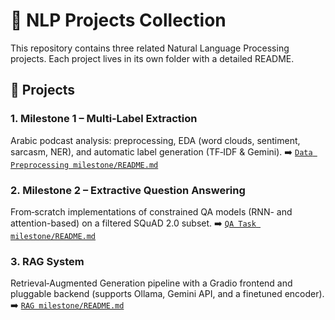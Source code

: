 # 🧠 NLP Projects Collection

This repository contains three related Natural Language Processing projects.
Each project lives in its own folder with a detailed README.

## 📌 Projects

### 1. Milestone 1 – Multi‑Label Extraction

Arabic podcast analysis: preprocessing, EDA (word clouds, sentiment, sarcasm, NER), and automatic label generation (TF‑IDF & Gemini).
➡️ [`Data Preprocessing milestone/README.md`](milestone1/README.md)


### 2. Milestone 2 – Extractive Question Answering

From‑scratch implementations of constrained QA models (RNN- and attention-based) on a filtered SQuAD 2.0 subset.
➡️ [`QA Task milestone/README.md`](milestone2/README.md)

### 3. RAG System

Retrieval‑Augmented Generation pipeline with a Gradio frontend and pluggable backend (supports Ollama, Gemini API, and a finetuned encoder).
➡️ [`RAG milestone/README.md`](rag_system/README.md)

